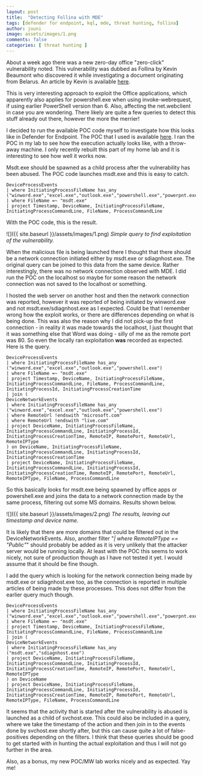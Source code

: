 ```yaml
---
layout: post
title:  "Detecting Follina with MDE"
tags: [defender for endpoint, kql, mde, threat hunting, follina]
author: jouni
image: assets/images/1.png
comments: false
categories: [ threat hunting ]
---
```


About a week ago there was a new zero-day office "zero-click" vulnerability noted. This vulnerability was dubbed as Follina by Kevin Beaumont who discovered it while investigating a document originating from Belarus. An article by Kevin is available [here](https://doublepulsar.com/follina-a-microsoft-office-code-execution-vulnerability-1a47fce5629e).

This is very interesting approach to exploit the Office applications, which apparently also applies for powershell.exe when using invoke-webrequest, if using earlier PowerShell version than 6. Also, affecting the net.webclient in case you are wondering. There likely are quite a few queries to detect this stuff already out there, however the more the merrier!

I decided to run the available POC code myself to investigate how this looks like in Defender for Endpoint. The POC that I used is available [here](https://github.com/chvancooten/follina.py). I ran the POC in my lab to see how the execution actually looks like, with a throw-away machine. I only recently rebuilt this part of my home lab and it is interesting to see how well it works now.

Msdt.exe should be spawned as a child process after the vulnerability has been abused. The POC code launches msdt.exe and this is easy to catch.

    DeviceProcessEvents 
    | where InitiatingProcessFileName has_any ("winword.exe","excel.exe","outlook.exe","powershell.exe","powerpnt.exe")
    | where FileName =~ "msdt.exe"
    | project Timestamp, DeviceName, InitiatingProcessFileName, InitiatingProcessCommandLine, FileName, ProcessCommandLine
    

With the POC code, this is the result.

![]({{ site.baseurl }}/assets/images/1.png)
_Simple query to find exploitation of the vulnerability._

When the malicious file is being launched there I thought that there should be a network connection initiated either by msdt.exe or sdiagnhost.exe. The original query can be joined to this data from the same device. Rather interestingly, there was no network connection observed with MDE. I did run the POC on the localhost so maybe for some reason the network connection was not saved to the localhost or something.

I hosted the web server on another host and then the network connection was reported, however it was reported of being initiated by winword.exe and not msdt.exe/sdiagnhost.exe as I expected. Could be that I remember wrong how the exploit works, or there are differences depending on what is being done. This was also the reason why I did not pick-up the first connection - in reality it was made towards the localhost, I just thought that it was something else that Word was doing - silly of me as the remote port was 80. So even the locally ran exploitation **was** recorded as expected. Here is the query.

    DeviceProcessEvents 
    | where InitiatingProcessFileName has_any ("winword.exe","excel.exe","outlook.exe","powershell.exe")
    | where FileName =~ "msdt.exe"
    | project Timestamp, DeviceName, InitiatingProcessFileName, InitiatingProcessCommandLine, FileName, ProcessCommandLine, InitiatingProcessId, InitiatingProcessCreationTime
    | join (
    DeviceNetworkEvents
    | where InitiatingProcessFileName has_any ("winword.exe","excel.exe","outlook.exe","powershell.exe")
    | where RemoteUrl !endswith "microsoft.com"
    | where RemoteUrl !endswith "live.com"
    | project DeviceName, InitiatingProcessFileName, InitiatingProcessCommandLine, InitiatingProcessId, InitiatingProcessCreationTime, RemoteIP, RemotePort, RemoteUrl, RemoteIPType
    ) on DeviceName, InitiatingProcessFileName, InitiatingProcessCommandLine, InitiatingProcessId, InitiatingProcessCreationTime
    | project DeviceName, InitiatingProcessFileName, InitiatingProcessCommandLine, InitiatingProcessId, InitiatingProcessCreationTime, RemoteIP, RemotePort, RemoteUrl, RemoteIPType, FileName, ProcessCommandLine
    

So this basically looks for msdt.exe being spawned by office apps or powershell.exe and joins the data to a network connection made by the same process, filtering out some MS domains. Results shown below.

![]({{ site.baseurl }}/assets/images/2.png)
_The results, leaving out timestamp and device name._

It is likely that there are more domains that could be filtered out in the DeviceNetworkEvents. Also, another filter "_| where RemoteIPType == "Public"_" should probably be added as it is very unlikely that the attacker server would be running locally. At least with the POC this seems to work nicely, not sure of production though as I have not tested it yet. I would assume that it should be fine though.

I add the query which is looking for the network connection being made by msdt.exe or sdiagnhost.exe too, as the connection is reported in multiple articles of being made by these processes. This does not differ from the earlier query much though. 

    DeviceProcessEvents 
    | where InitiatingProcessFileName has_any ("winword.exe","excel.exe","outlook.exe","powershell.exe","powerpnt.exe")
    | where FileName =~ "msdt.exe"
    | project Timestamp, DeviceName, InitiatingProcessFileName, InitiatingProcessCommandLine, FileName, ProcessCommandLine
    | join (
    DeviceNetworkEvents
    | where InitiatingProcessFileName has_any ("msdt.exe","sdiagnhost.exe")
    | project DeviceName, InitiatingProcessFileName, InitiatingProcessCommandLine, InitiatingProcessId, InitiatingProcessCreationTime, RemoteIP, RemotePort, RemoteUrl, RemoteIPType
    ) on DeviceName
    | project DeviceName, InitiatingProcessFileName, InitiatingProcessCommandLine, InitiatingProcessId, InitiatingProcessCreationTime, RemoteIP, RemotePort, RemoteUrl, RemoteIPType, FileName, ProcessCommandLine
    

It seems that the activity that is started after the vulnerability is abused is launched as a child of svchost.exe. This could also be included in a query, where we take the timestamp of the action and then join in to the events done by svchost.exe shortly after, but this can cause quite a lot of false-positives depending on the filters. I think that these queries should be good to get started with in hunting the actual exploitation and thus I will not go further in the area.

Also, as a bonus, my new POC/MW lab works nicely and as expected. Yay me!